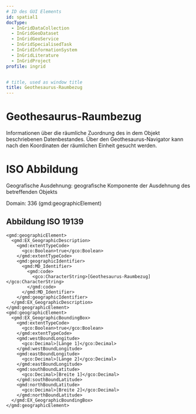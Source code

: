 ```yaml
---
# ID des GUI Elements
id: spatial1
docType:
  - InGridDataCollection
  - InGridGeoDataset
  - InGridGeoService
  - InGridSpecialisedTask
  - InGridInformationSystem
  - InGridLiterature
  - InGridProject
profile: ingrid


# title, used as window title
title: Geothesaurus-Raumbezug
---
```


# Geothesaurus-Raumbezug

Informationen über die räumliche Zuordnung des in dem Objekt beschriebenen Datenbestandes. Über den Geothesaurus-Navigator kann nach den Koordinaten der räumlichen Einheit gesucht werden.

# ISO Abbildung

Geografische Ausdehnung: geografische Komponente der Ausdehnung des betreffenden Objekts

Domain: 336 (gmd:geographicElement)

## Abbildung ISO 19139

```
<gmd:geographicElement>
  <gmd:EX_GeographicDescription>
    <gmd:extentTypeCode>
      <gco:Boolean>true</gco:Boolean>
    </gmd:extentTypeCode>
    <gmd:geographicIdentifier>
      <gmd:MD_Identifier>
        <gmd:code>
          <gco:CharacterString>[Geothesaurus-Raumbezug]</gco:CharacterString>
        </gmd:code>
      </gmd:MD_Identifier>
    </gmd:geographicIdentifier>
  </gmd:EX_GeographicDescription>
</gmd:geographicElement>
<gmd:geographicElement>
  <gmd:EX_GeographicBoundingBox>
    <gmd:extentTypeCode>
      <gco:Boolean>true</gco:Boolean>
    </gmd:extentTypeCode>
    <gmd:westBoundLongitude>
      <gco:Decimal>[Länge 1]</gco:Decimal>
    </gmd:westBoundLongitude>
    <gmd:eastBoundLongitude>
      <gco:Decimal>[Länge 2]</gco:Decimal>
    </gmd:eastBoundLongitude>
    <gmd:southBoundLatitude>
      <gco:Decimal>[Breite 1]</gco:Decimal>
    </gmd:southBoundLatitude>
    <gmd:northBoundLatitude>
      <gco:Decimal>[Breite 2]</gco:Decimal>
    </gmd:northBoundLatitude>
  </gmd:EX_GeographicBoundingBox>
</gmd:geographicElement>
```
